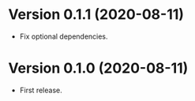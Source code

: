 # Version 0.1.1 (2020-08-11)

  * Fix optional dependencies.

# Version 0.1.0 (2020-08-11)

  * First release.
